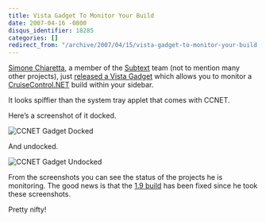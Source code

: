 ```yaml
---
title: Vista Gadget To Monitor Your Build
date: 2007-04-16 -0800
disqus_identifier: 18285
categories: []
redirect_from: "/archive/2007/04/15/vista-gadget-to-monitor-your-build.aspx/"
---
```


[Simone Chiaretta](http://www.codeclimber.net.nz/ "Simone"), a member of
the [Subtext](http://subtextproject.com/ "Subtext") team (not to mention
many other projects), just [released a Vista
Gadget](http://www.codeclimber.net.nz/archive/2007/04/17/Vista-Gadget-for-CruiseControl.NET---CC.NET-Monitor-for-Vista-Sidebar.aspx "Vista Sidebar Gadget")
which allows you to monitor a
[CruiseControl.NET](http://confluence.public.thoughtworks.org/display/CCNET/Welcome+to+CruiseControl.NET "CruiseControl.NET")
build within your sidebar.

It looks spiffier than the system tray applet that comes with CCNET.

Here’s a screenshot of it docked.

![CCNET Gadget
Docked](https://haacked.com/images/haacked_com/WindowsLiveWriter/VistaGadgetToMonitorYourBuild_15055/ccnetgadgetdocked5.jpg)

And undocked.

![CCNET Gadget
Undocked](https://haacked.com/images/haacked_com/WindowsLiveWriter/VistaGadgetToMonitorYourBuild_15055/ccnetgadgetundocked5.jpg)

From the screenshots you can see the status of the projects he is
monitoring. The good news is that the [1.9
build](http://build.subtextproject.com/ccnet/ViewFarmReport.aspx "Subtext Build Server")
has been fixed since he took these screenshots.

Pretty nifty!

